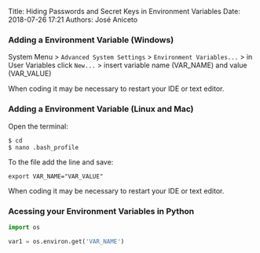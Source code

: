 Title: Hiding Passwords and Secret Keys in Environment Variables
Date: 2018-07-26 17:21 
Authors: José Aniceto


### Adding a Environment Variable (Windows)

System Menu > `Advanced System Settings` > `Environment Variables...` > in User Variables click `New...` > insert variable name (VAR_NAME) and value (VAR_VALUE)

When coding it may be necessary to restart your IDE or text editor.

### Adding a Environment Variable (Linux and Mac)

Open the terminal:

```
$ cd 
$ nano .bash_profile
```

To the file add the line and save:
```
export VAR_NAME="VAR_VALUE"
```

When coding it may be necessary to restart your IDE or text editor.

### Acessing your Environment Variables in Python

```python
import os

var1 = os.environ.get('VAR_NAME')
```

